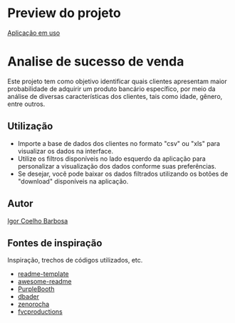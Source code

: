 # Preview do projeto

[Aplicação em uso](https://github.com/IgorCBzxc/volta-zero/blob/main/Streamlit%20V/streamlit-app_RFV-2024-03-03-19-03-80.mov)

# Analise de sucesso de venda

Este projeto tem como objetivo identificar quais clientes apresentam maior probabilidade de adquirir um produto bancário específico, por meio da análise de diversas características dos clientes, tais como idade, gênero, entre outros.


## Utilização

* Importe a base de dados dos clientes no formato "csv" ou "xls" para visualizar os dados na interface.
* Utilize os filtros disponíveis no lado esquerdo da aplicação para personalizar a visualização dos dados conforme suas preferências.
* Se desejar, você pode baixar os dados filtrados utilizando os botões de "download" disponíveis na aplicação.


## Autor


[Igor Coelho Barbosa](https://www.linkedin.com/in/igor-coelho-barbosa/)


## Fontes de inspiração

Inspiração, trechos de códigos utilizados, etc.
* [readme-template](https://gist.github.com/DomPizzie/7a5ff55ffa9081f2de27c315f5018afc)
* [awesome-readme](https://github.com/matiassingers/awesome-readme)
* [PurpleBooth](https://gist.github.com/PurpleBooth/109311bb0361f32d87a2)
* [dbader](https://github.com/dbader/readme-template)
* [zenorocha](https://gist.github.com/zenorocha/4526327)
* [fvcproductions](https://gist.github.com/fvcproductions/1bfc2d4aecb01a834b46)
